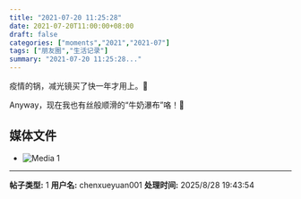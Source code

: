 ```yaml
---
title: "2021-07-20 11:25:28"
date: 2021-07-20T11:00:00+08:00
draft: false
categories: ["moments","2021","2021-07"]
tags: ["朋友圈","生活记录"]
summary: "2021-07-20 11:25:28..."
---
```


疫情的锅，减光镜买了快一年才用上。🥲

Anyway，现在我也有丝般顺滑的“牛奶瀑布”咯！🥰

## 媒体文件

- ![Media 1](/Moments/photos/2021-07-20/202107201125280.jpg)

---

**帖子类型:** 1
**用户名:** chenxueyuan001
**处理时间:** 2025/8/28 19:43:54